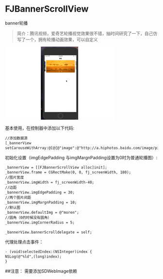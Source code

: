 # FJBannerScrollView
banner轮播
>
>简介：腾讯视频，爱奇艺轮播视觉效果很不错，抽时间研究了一下，自己仿写了一个，拥有轮播动画效果，可以自定义
>

![效果图](https://github.com/nuanqing/FJBannerScrollView/blob/master/1gif.gif)

基本使用，在控制器中添加以下代码:
```
//添加数据源
[_bannerView setCarouseWithArray:@[@{@"image":@"http://a.hiphotos.baidu.com/image/pic/item/b7fd5266d01609240bcda2d1dd0735fae7cd340b.jpg"},@{@"image":@"http://h.hiphotos.baidu.com/image/pic/item/728da9773912b31b57a6e01f8c18367adab4e13a.jpg"},@{@"image":@"http://h.hiphotos.baidu.com/image/pic/item/0d338744ebf81a4c5e4fed03de2a6059242da6fe.jpg"}]];
```
初始化设置（imgEdgePadding 与imgMargnPadding设置为0时为普通轮播图）:
```
_bannerView = [[FJBannerScrollView alloc]init];
_bannerView.frame = CGRectMake(0, 0, fj_screenWidth, 180);
//图片宽度
_bannerView.imgWidth = fj_screenWidth-40;
//边距
_bannerView.imgEdgePadding = 30;
//两个图片间距
_bannerView.imgMargnPadding = 10;
//默认图
_bannerView.defaultImg = @"moren";
//圆角（0的时候没有圆角）
_bannerView.imgCornerRadius = 5;

_bannerView.bannerScrolldelegate = self;
```
代理处理点击事件：
```
- (void)selectedIndex:(NSInteger)index {
NSLog(@"%ld",(long)index);
}
```
##注意：
需要添加SDWebImage依赖
